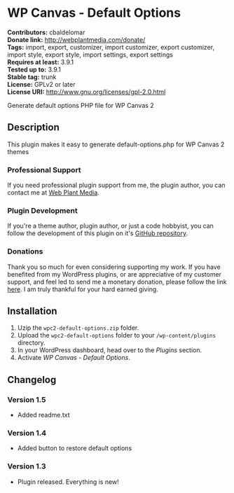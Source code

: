 # WP Canvas - Default Options #

**Contributors:** cbaldelomar  
**Donate link:** http://webplantmedia.com/donate/  
**Tags:** import, export, customizer, import customizer, export customizer, import style, export style, import settings, export settings  
**Requires at least:** 3.9.1  
**Tested up to:** 3.9.1  
**Stable tag:** trunk  
**License:** GPLv2 or later  
**License URI:** http://www.gnu.org/licenses/gpl-2.0.html  

Generate default options PHP file for WP Canvas 2

## Description ##

This plugin makes it easy to generate default-options.php for WP Canvas 2 themes

### Professional Support

If you need professional plugin support from me, the plugin author, you can contact me at [Web Plant Media](http://webplantmedia.com/).

### Plugin Development

If you're a theme author, plugin author, or just a code hobbyist, you can follow the development of this plugin on it's [GitHub repository](https://github.com/webplantmedia/wpc-self-hosted-updates). 

### Donations

Thank you so much for even considering supporting my work. If you have benefited from my WordPress plugins, or are appreciative of my customer support, and feel led to send me a monetary donation, please follow the link [here](http://webplantmedia.com/donate/). I am truly thankful for your hard earned giving.

## Installation ##

1. Uzip the `wpc2-default-options.zip` folder.
2. Upload the `wpc2-default-options` folder to your `/wp-content/plugins` directory.
3. In your WordPress dashboard, head over to the *Plugins* section.
4. Activate *WP Canvas - Default Options*.

## Changelog ##

### Version 1.5

* Added readme.txt

### Version 1.4

* Added button to restore default options

### Version 1.3

* Plugin released.  Everything is new!

